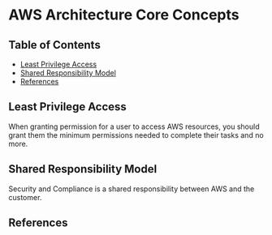 # AWS Architecture Core Concepts

## Table of Contents

<!-- START doctoc generated TOC please keep comment here to allow auto update -->
<!-- DON'T EDIT THIS SECTION, INSTEAD RE-RUN doctoc TO UPDATE -->

- [Least Privilege Access](#least-privilege-access)
- [Shared Responsibility Model](#shared-responsibility-model)
- [References](#references)

<!-- END doctoc generated TOC please keep comment here to allow auto update -->

## Least Privilege Access

When granting permission for a user to access AWS
resources, you should grant them the minimum
permissions needed to complete their tasks and no more.

## Shared Responsibility Model

Security and Compliance is a shared responsibility
between AWS and the customer.

## References
